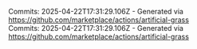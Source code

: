 Commits: 2025-04-22T17:31:29.106Z - Generated via https://github.com/marketplace/actions/artificial-grass
<br>
Commits: 2025-04-22T17:31:29.106Z - Generated via https://github.com/marketplace/actions/artificial-grass
<br>
